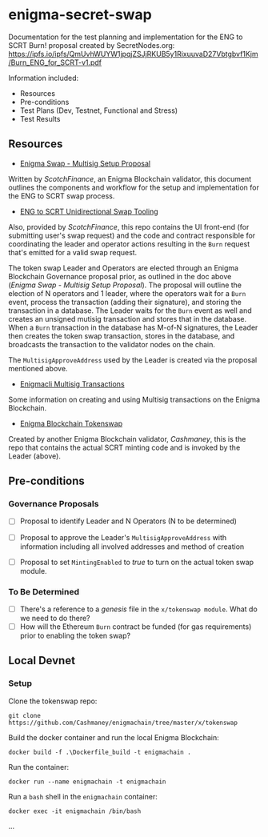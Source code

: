 # enigma-secret-swap

Documentation for the test planning and implementation for the ENG to SCRT Burn! proposal created by SecretNodes.org: https://ipfs.io/ipfs/QmUvhWUYW1jpqjZSJjRKUB5y1RixuuvaD27Vbtgbvf1Kjm/Burn_ENG_for_SCRT-v1.pdf

Information included:
- Resources
- Pre-conditions
- Test Plans (Dev, Testnet, Functional and Stress)
- Test Results

## Resources

- [Enigma Swap - Multisig Setup Proposal](https://hackmd.io/AY1XxpRsQey1E-qB3iSyVg)

Written by _ScotchFinance_, an Enigma Blockchain validator, this document outlines the components and workflow for the setup and implementation for the ENG to SCRT swap process.


- [ENG to SCRT Unidirectional Swap Tooling](https://github.com/scotchfinance/scrt-swap)

Also, provided by _ScotchFinance_, this repo contains the UI front-end (for submitting user's swap request) and the code and contract responsible for coordinating the leader and operator actions resulting in the `Burn` request that's emitted for a valid swap request.

The token swap Leader and Operators are elected through an Enigma Blockchain Governance proposal prior, as outlined in the doc above (_Enigma Swap - Multisig Setup Proposal_). The proposal will outline the election of N operators and 1 leader, where the operators wait for a `Burn` event, process the transaction (adding their signature), and storing the transaction in a database. The Leader waits for the `Burn` event as well and creates an unsigned mutisig transaction and stores that in the database. When a `Burn` transaction in the database has M-of-N signatures, the Leader then creates the token swap transaction, stores in the database, and broadcasts the transaction to the validator nodes on the chain.

The `MultisigApproveAddress` used by the Leader is created via the proposal mentioned above.


- [Enigmacli Multisig Transactions](https://github.com/enigmampc/EnigmaBlockchain/blob/master/docs/enigmacli.md#multisig-transactions)

Some information on creating and using Multisig transactions on the Enigma Blockchain.


- [Enigma Blockchain Tokenswap](https://github.com/Cashmaney/enigmachain/tree/master/x/tokenswap)

Created by another Enigma Blockchain validator, _Cashmaney_, this is the repo that contains the actual SCRT minting code and is invoked by the Leader (above).

## Pre-conditions

### Governance Proposals

- [ ] Proposal to identify Leader and N Operators (N to be determined)

- [ ] Proposal to approve the Leader's `MultisigApproveAddress` with information including all involved addresses and method of creation

- [ ] Proposal to set `MintingEnabled` to _true_ to turn on the actual token swap module.

### To Be Determined

- [ ] There's a reference to a _genesis_ file in the `x/tokenswap module`. What do we need to do there?
- [ ] How will the Ethereum `Burn` contract be funded (for gas requirements) prior to enabling the token swap?

## Local Devnet

### Setup

Clone the tokenswap repo:

```
git clone https://github.com/Cashmaney/enigmachain/tree/master/x/tokenswap
```

Build the docker container and run the local Enigma Blockchain:
```
docker build -f .\Dockerfile_build -t enigmachain .
```

Run the container:
```
docker run --name enigmachain -t enigmachain
```

Run a `bash` shell in the `enigmachain` container:
```
docker exec -it enigmachain /bin/bash
```

...

